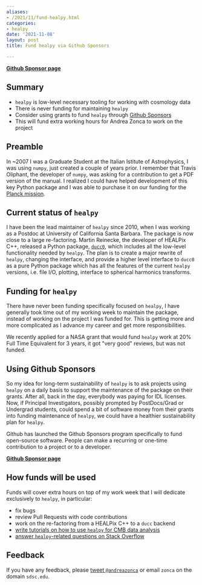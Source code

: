```yaml
---
aliases:
- /2021/11/fund-healpy.html
categories:
- healpy
date: '2021-11-08'
layout: post
title: Fund healpy via Github Sponsors

---
```


[**Github Sponsor page**](https://github.com/sponsors/zonca)

## Summary

* `healpy` is low-level necessary tooling for working with cosmology data
* There is never funding for maintaining `healpy`
* Consider using grants to fund `healpy` through [Github Sponsors](https://github.com/sponsors/zonca?frequency=recurring&sponsor=zonca)
* This will fund extra working hours for Andrea Zonca to work on the project

## Preamble

In ~2007 I was a Graduate Student at the Italian Istitute of Astrophysics, I was using `numpy`, just created a couple of years prior.
I remember that Travis Oliphant, the developer of `numpy`, was asking for a contribution to get a PDF version of the manual. I realized I could have helped development of this key Python package and I was able to purchase it on our funding for the [Planck mission](https://www.esa.int/Science_Exploration/Space_Science/Planck).

## Current status of `healpy`

I have been the lead maintainer of `healpy` since 2010, when I was working as a Postdoc at University of California Santa Barbara.
The package is now close to a large re-factoring. Martin Reinecke, the developer of HEALPix C++, released a Python package, [`ducc0`](https://pypi.org/project/ducc0/), which includes all the low-level functionality needed by `healpy`.
The plan is to create a major rewrite of `healpy`, changing the interface, and provide a higher level interface to `ducc0` as a pure Python package which has all the features of the current `healpy` versions, i.e. file I/O, plotting, interface to spherical harmonics transforms.

## Funding for `healpy`

There have never been funding specifically focused on `healpy`, I have generally took time out of my working week to maintain the package, instead of working on the project I was funded for.
This is getting more and more complicated as I advance my career and get more responsibilities.

We recently applied for a NASA grant that would fund `healpy` work at 20% Full Time Equivalent for 3 years, it got "very good" reviews, but was not funded.

## Using Github Sponsors

So my idea for long-term sustainability of `healpy` is to ask projects using `healpy` on a daily basis to support the maintenance of the package on their grants.
After all, back in the day, everybody was paying for IDL licenses. Now, if Principal Investigators, possibly prompted by PostDocs/Grad or Undergrad students, could spend a bit of software money from their grants into funding maintenance of `healpy`, we could have a healthier sustainability plan for `healpy`.

Github has launched the Github Sponsors program specifically to fund open-source software. People can make a recurring or one-time contribution to a project or to a developer.

[**Github Sponsor page**](https://github.com/sponsors/zonca)

## How funds will be used

Funds will cover extra hours on top of my work week that I will dedicate exclusively to `healpy`, in particular:

* fix bugs
* review Pull Requests with code contributions
* work on the re-factoring from a HEALPix C++ to a `ducc` backend
* [write tutorials on how to use `healpy` for CMB data analysis](https://zonca.dev/categories/#healpy)
* [answer `healpy`-related questions on Stack Overflow](https://stackoverflow.com/users/597609/andrea-zonca?tab=answers)

## Feedback

If you have any feedback, please [tweet `@andreazonca`](https://twitter.com/andreazonca) or email `zonca` on the domain `sdsc.edu`.
